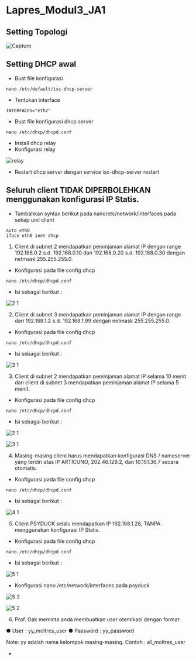 # Lapres_Modul3_JA1

## Setting Topologi

![Capture](https://user-images.githubusercontent.com/42942671/67634385-ade64e00-f8ed-11e9-8987-8717dc7cd564.PNG)

## Setting DHCP awal

- Buat file konfigurasi 
```
nano /etc/default/isc-dhcp-server
```
- Tentukan interface 
```
INTERFACES="eth2"
```
- Buat file konfigurasi dhcp server 
```
nano /etc/dhcp/dhcpd.conf
```
- Install dhcp relay
- Konfigurasi relay

![relay](https://user-images.githubusercontent.com/42942671/67634489-47622f80-f8ef-11e9-85c3-8a14f51837a5.PNG)

- Restart dhcp server dengan service isc-dhcp-server restart

## Seluruh client TIDAK DIPERBOLEHKAN menggunakan konfigurasi IP Statis.

- Tambahkan syntax berikut pada nano/etc/network/interfaces pada setiap uml client

```
auto eth0
iface eth0 inet dhcp
```

1. Client di subnet 2 mendapatkan peminjaman alamat IP dengan range 192.168.0.2 s.d.
192.168.0.10 dan 192.168.0.20 s.d. 192.168.0.30 dengan netmask 255.255.255.0.

- Konfigurasi pada file config dhcp
```
nano /etc/dhcp/dhcpd.conf
```
- Isi sebagai berikut :

![2 1](https://user-images.githubusercontent.com/42942671/67634669-9d37d700-f8f1-11e9-8ba6-abb91029a277.PNG)

2. Client di subnet 3 mendapatkan peminjaman alamat IP dengan range dari 192.168.1.2 s.d.
192.168.1.99 dengan netmask 255.255.255.0.

- Konfigurasi pada file config dhcp
```
nano /etc/dhcp/dhcpd.conf
```
- Isi sebagai berikut :

![3 1](https://user-images.githubusercontent.com/42942671/67634671-9d37d700-f8f1-11e9-9d0c-e3779bf79cfb.PNG)

3. Client di subnet 2 mendapatkan peminjaman alamat IP selama 10 menit dan client di
subnet 3 mendapatkan peminjaman alamat IP selama 5 menit.

- Konfigurasi pada file config dhcp
```
nano /etc/dhcp/dhcpd.conf
```
- Isi sebagai berikut :

![2 1](https://user-images.githubusercontent.com/42942671/67634669-9d37d700-f8f1-11e9-8ba6-abb91029a277.PNG)

![3 1](https://user-images.githubusercontent.com/42942671/67634671-9d37d700-f8f1-11e9-9d0c-e3779bf79cfb.PNG)

4. Masing-masing client harus mendapatkan konfigurasi DNS / nameserver yang terdiri atas
IP ARTICUNO, 202.46.129.2, dan 10.151.36.7 secara otomatis.

- Konfigurasi pada file config dhcp
```
nano /etc/dhcp/dhcpd.conf
```
- Isi sebagai berikut :

![4 1](https://user-images.githubusercontent.com/42942671/67634772-a07f9280-f8f2-11e9-9292-05ce55feeffb.PNG)


5. Client PSYDUCK selalu mendapatkan IP 192.168.1.28, TANPA menggunakan
konfigurasi IP Statis.

- Konfigurasi pada file config dhcp
```
nano /etc/dhcp/dhcpd.conf
```
- Isi sebagai berikut :

![5 1](https://user-images.githubusercontent.com/42942671/67634830-26034280-f8f3-11e9-8ec6-fec4b0714698.PNG)

- Konfigurasi nano /etc/network/interfaces pada psyduck

![5 3](https://user-images.githubusercontent.com/42942671/67634854-5f3bb280-f8f3-11e9-9678-a5211c4ef0da.PNG)

![5 2](https://user-images.githubusercontent.com/42942671/67634831-26034280-f8f3-11e9-8bc6-41deff86005e.PNG)

6. Prof. Oak meminta anda membuatkan user
otentikasi dengan format:

● User : yy_moltres_user
● Password : yy_password

Note: yy adalah nama kelompok masing-masing. Contoh : a1_moltres_user

-
